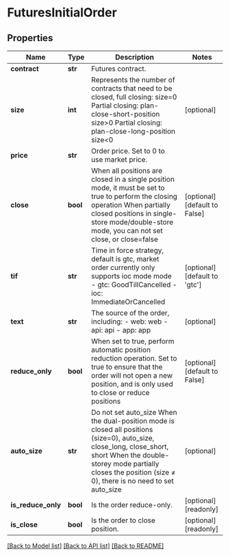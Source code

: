 # FuturesInitialOrder

## Properties
Name | Type | Description | Notes
------------ | ------------- | ------------- | -------------
**contract** | **str** | Futures contract. | 
**size** | **int** | Represents the number of contracts that need to be closed, full closing: size&#x3D;0 Partial closing: plan-close-short-position size&gt;0  Partial closing: plan-close-long-position size&lt;0 | [optional] 
**price** | **str** | Order price. Set to 0 to use market price. | 
**close** | **bool** | When all positions are closed in a single position mode, it must be set to true to perform the closing operation When partially closed positions in single-store mode/double-store mode, you can not set close, or close&#x3D;false | [optional] [default to False]
**tif** | **str** | Time in force strategy, default is gtc, market order currently only supports ioc mode mode  - gtc: GoodTillCancelled - ioc: ImmediateOrCancelled | [optional] [default to 'gtc']
**text** | **str** | The source of the order, including: - web: web - api: api - app: app | [optional] 
**reduce_only** | **bool** | When set to true, perform automatic position reduction operation. Set to true to ensure that the order will not open a new position, and is only used to close or reduce positions | [optional] [default to False]
**auto_size** | **str** | Do not set auto_size When the dual-position mode is closed all positions (size&#x3D;0), auto_size, close_long, close_short, short When the double-storey mode partially closes the position (size ≠ 0), there is no need to set auto_size | [optional] 
**is_reduce_only** | **bool** | Is the order reduce-only. | [optional] [readonly] 
**is_close** | **bool** | Is the order to close position. | [optional] [readonly] 

[[Back to Model list]](../README.md#documentation-for-models) [[Back to API list]](../README.md#documentation-for-api-endpoints) [[Back to README]](../README.md)


